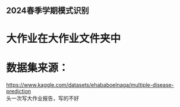 ## 2024春季学期模式识别
# 大作业在大作业文件夹中
# 数据集来源：
https://www.kaggle.com/datasets/ehababoelnaga/multiple-disease-prediction </br>
头一次写大作业报告，写的不好 </br>
